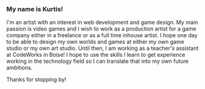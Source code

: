 ### My name is Kurtis! 
I'm an artist with an interest in web development and game design. My main passion is video games and I wish to work as a production artist for a game company either in a freelance or as a full time inhouse artist. I hope one day to be able to design my own worlds and games at either my own game studio or my own art studio. Until then, I am working as a teacher's assistant at CodeWorks in Boise! I hope to use the skills I learn to get experience working in the technology field so I can translate that into my own future ambitions. 

Thanks for stopping by!



<!--
**KurtisEberhardt/KurtisEberhardt** is a ✨ _special_ ✨ repository because its `README.md` (this file) appears on your GitHub profile.

Here are some ideas to get you started:

- 🔭 I’m currently working on ...
- 🌱 I’m currently learning ...
- 👯 I’m looking to collaborate on ...
- 🤔 I’m looking for help with ...
- 💬 Ask me about ...
- 📫 How to reach me: ...
- 😄 Pronouns: ...
- ⚡ Fun fact: ...
-->
